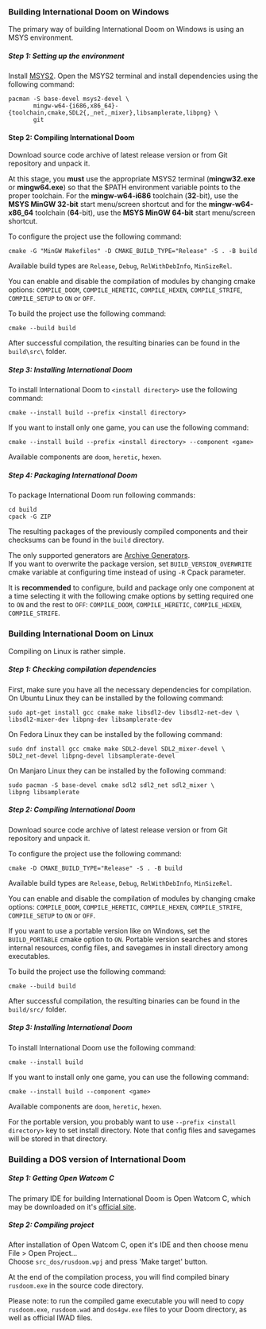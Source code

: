 ### Building International Doom on Windows

The primary way of building International Doom on Windows is using an MSYS environment.

##### Step 1: Setting up the environment

Install [MSYS2](https://www.msys2.org/). Open the MSYS2 terminal and install dependencies using the following command:
```
pacman -S base-devel msys2-devel \
       mingw-w64-{i686,x86_64}-{toolchain,cmake,SDL2{,_net,_mixer},libsamplerate,libpng} \
       git
```

#### Step 2: Compiling International Doom

Download source code archive of latest release version or from Git repository and unpack it.

At this stage, you **must** use the appropriate MSYS2 terminal (**mingw32.exe** or **mingw64.exe**) 
so that the $PATH environment variable points to the proper toolchain. 
For the **mingw-w64-i686** toolchain (**32**-bit), use the **MSYS MinGW 32-bit** start menu/screen shortcut 
and for the **mingw-w64-x86_64** toolchain (**64**-bit), use the **MSYS MinGW 64-bit** start menu/screen shortcut.

To configure the project use the following command:
```
cmake -G "MinGW Makefiles" -D CMAKE_BUILD_TYPE="Release" -S . -B build
```
Available build types are `Release`, `Debug`, `RelWithDebInfo`, `MinSizeRel`.

You can enable and disable the compilation of modules by changing cmake options:
`COMPILE_DOOM`, `COMPILE_HERETIC`, `COMPILE_HEXEN`, `COMPILE_STRIFE`, `COMPILE_SETUP`
to `ON` or `OFF`.

To build the project use the following command:
```
cmake --build build
```

After successful compilation, the resulting binaries can be found in the `build\src\` folder.

##### Step 3: Installing International Doom

To install International Doom to `<install directory>` use the following command:
```
cmake --install build --prefix <install directory>
```
If you want to install only one game, you can use the following command:
```
cmake --install build --prefix <install directory> --component <game>
```
Available components are `doom`, `heretic`, `hexen`.

##### Step 4: Packaging International Doom

To package International Doom run following commands:
```
cd build
cpack -G ZIP
```
The resulting packages of the previously compiled components and their checksums can be found in the `build` directory.

The only supported generators are [Archive Generators](https://cmake.org/cmake/help/latest/cpack_gen/archive.html).  
If you want to overwrite the package version, set `BUILD_VERSION_OVERWRITE` cmake variable at configuring time
instead of using `-R` Cpack parameter.

It is **recommended** to configure, build and package only one component at a time selecting it with the following cmake options
by setting required one to `ON` and the rest to `OFF`:
`COMPILE_DOOM`, `COMPILE_HERETIC`, `COMPILE_HEXEN`, `COMPILE_STRIFE`.

### Building International Doom on Linux

Compiling on Linux is rather simple. 

##### Step 1: Checking compilation dependencies

First, make sure you have all the necessary dependencies for compilation.
On Ubuntu Linux they can be installed by the following command:
```
sudo apt-get install gcc cmake make libsdl2-dev libsdl2-net-dev \
libsdl2-mixer-dev libpng-dev libsamplerate-dev
```
On Fedora Linux they can be installed by the following command:
```
sudo dnf install gcc cmake make SDL2-devel SDL2_mixer-devel \
SDL2_net-devel libpng-devel libsamplerate-devel
```
On Manjaro Linux they can be installed by the following command:
```
sudo pacman -S base-devel cmake sdl2 sdl2_net sdl2_mixer \
libpng libsamplerate
```

##### Step 2: Compiling International Doom

Download source code archive of latest release version or from Git repository and unpack it.

To configure the project use the following command:
```
cmake -D CMAKE_BUILD_TYPE="Release" -S . -B build
```
Available build types are `Release`, `Debug`, `RelWithDebInfo`, `MinSizeRel`.

You can enable and disable the compilation of modules by changing cmake options:
`COMPILE_DOOM`, `COMPILE_HERETIC`, `COMPILE_HEXEN`, `COMPILE_STRIFE`, `COMPILE_SETUP`
to `ON` or `OFF`.

If you want to use a portable version like on Windows, set the `BUILD_PORTABLE` cmake option to `ON`.
Portable version searches and stores internal resources, config files, and savegames in install directory among executables.

To build the project use the following command:
```
cmake --build build
```
After successful compilation, the resulting binaries can be found in the `build/src/` folder.

##### Step 3: Installing International Doom

To install International Doom use the following command:
```
cmake --install build
```
If you want to install only one game, you can use the following command:
```
cmake --install build --component <game>
```
Available components are `doom`, `heretic`, `hexen`. 

For the portable version, you probably want to use `--prefix <install directory>` key to set install directory.
Note that config files and savegames will be stored in that directory.

### Building a DOS version of International Doom

##### Step 1: Getting Open Watcom C

The primary IDE for building International Doom is Open Watcom C, which may be downloaded on it's [official site](http://www.openwatcom.org/download.php).

##### Step 2: Compiling project

After installation of Open Watcom C, open it's IDE and then choose menu File > Open Project...  
Choose `src_dos/rusdoom.wpj` and press 'Make target' button.

At the end of the compilation process, you will find compiled binary `rusdoom.exe` in the source code directory.

Please note: to run the compiled game executable you will need to copy
`rusdoom.exe`, `rusdoom.wad` and `dos4gw.exe` files to your Doom directory, as well as official IWAD files.
